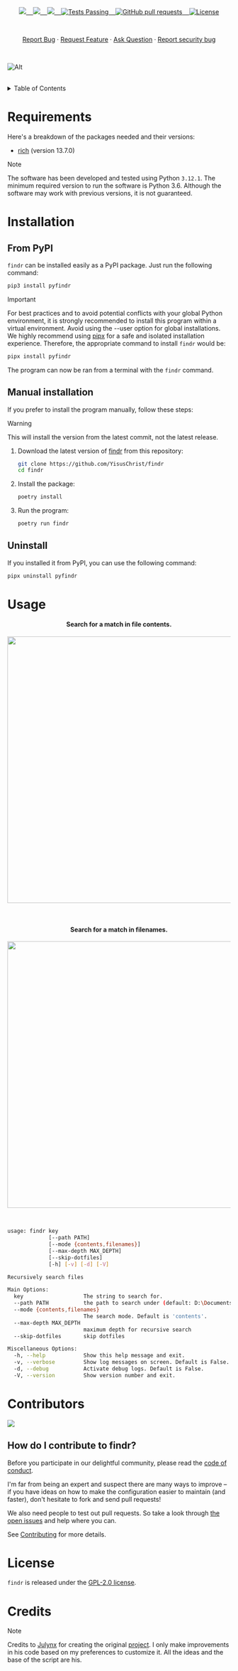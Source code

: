 <p align="center">
    <a href="https://github.com/YisusChrist/findr/issues">
        <img src="https://img.shields.io/github/issues/YisusChrist/findr?color=171b20&label=Issues%20%20&logo=gnubash&labelColor=e05f65&logoColor=ffffff">&nbsp;&nbsp;&nbsp;
    </a>
    <a href="https://github.com/YisusChrist/findr/forks">
        <img src="https://img.shields.io/github/forks/YisusChrist/findr?color=171b20&label=Forks%20%20&logo=git&labelColor=f1cf8a&logoColor=ffffff">&nbsp;&nbsp;&nbsp;
    </a>
    <a href="https://github.com/YisusChrist/findr/">
        <img src="https://img.shields.io/github/stars/YisusChrist/findr?color=171b20&label=Stargazers&logo=octicon-star&labelColor=70a5eb">&nbsp;&nbsp;&nbsp;
    </a>
    <a href="https://github.com/YisusChrist/findr/actions">
        <img alt="Tests Passing" src="https://github.com/YisusChrist/findr/actions/workflows/github-code-scanning/codeql/badge.svg">&nbsp;&nbsp;&nbsp;
    </a>
    <a href="https://github.com/YisusChrist/findr/pulls">
        <img alt="GitHub pull requests" src="https://img.shields.io/github/issues-pr/YisusChrist/findr?color=0088ff">&nbsp;&nbsp;&nbsp;
    </a>
    <a href="https://opensource.org/license/gpl-2-0/">
        <img alt="License" src="https://img.shields.io/github/license/YisusChrist/findr?color=0088ff">
    </a>
</p>

<br>

<p align="center">
    <a href="https://github.com/YisusChrist/findr/issues/new?assignees=YisusChrist&labels=bug&projects=&template=bug_report.yml">Report Bug</a>
    ·
    <a href="https://github.com/YisusChrist/findr/issues/new?assignees=YisusChrist&labels=feature&projects=&template=feature_request.yml">Request Feature</a>
    ·
    <a href="https://github.com/YisusChrist/findr/issues/new?assignees=YisusChrist&labels=question&projects=&template=question.yml">Ask Question</a>
    ·
    <a href="https://github.com/YisusChrist/findr/security/policy#reporting-a-vulnerability">Report security bug</a>
</p>

<br>

![Alt](https://repobeats.axiom.co/api/embed/ba8cf53161aa08def0a1fd65f22338397227dca5.svg "Repobeats analytics image")

<br>

<details>
<summary>Table of Contents</summary>

- [Requirements](#requirements)
- [Installation](#installation)
  - [From PyPI](#from-pypi)
  - [Manual installation](#manual-installation)
  - [Uninstall](#uninstall)
- [Usage](#usage)
- [Contributors](#contributors)
  - [How do I contribute to findr?](#how-do-i-contribute-to-findr)
- [License](#license)
- [Credits](#credits)

</details>

# Requirements

Here's a breakdown of the packages needed and their versions:

- [rich](https://pypi.org/project/rich) (version 13.7.0)

> [!NOTE]
> The software has been developed and tested using Python `3.12.1`. The minimum required version to run the software is Python 3.6. Although the software may work with previous versions, it is not guaranteed.

# Installation

## From PyPI

`findr` can be installed easily as a PyPI package. Just run the following command:

```bash
pip3 install pyfindr
```

> [!IMPORTANT]
> For best practices and to avoid potential conflicts with your global Python environment, it is strongly recommended to install this program within a virtual environment. Avoid using the --user option for global installations. We highly recommend using [pipx](https://pypi.org/project/pipx) for a safe and isolated installation experience. Therefore, the appropriate command to install `findr` would be:
>
> ```bash
> pipx install pyfindr
> ```

The program can now be ran from a terminal with the `findr` command.

## Manual installation

If you prefer to install the program manually, follow these steps:

> [!WARNING]
> This will install the version from the latest commit, not the latest release.

1. Download the latest version of [findr](https://github.com/YisusChrist/findr) from this repository:

   ```bash
   git clone https://github.com/YisusChrist/findr
   cd findr
   ```

2. Install the package:

   ```bash
   poetry install
   ```

3. Run the program:

   ```bash
   poetry run findr
   ```

## Uninstall

If you installed it from PyPI, you can use the following command:

```bash
pipx uninstall pyfindr
```

# Usage

<h4 align="center">Search for a match in file contents.</h4>
<p align="center">
  <img width="600" src="https://i.imgur.com/bku2Ad0.png">
</p>

<br>

<h4 align="center">Search for a match in filenames.</h4>
<p align="center">
  <img width="600" src="https://i.imgur.com/vgWI2QP.png">
</p>

<br>

```sh
usage: findr key
             [--path PATH]
             [--mode {contents,filenames}]
             [--max-depth MAX_DEPTH]
             [--skip-dotfiles]
             [-h] [-v] [-d] [-V]

Recursively search files

Main Options:
  key                   The string to search for.
  --path PATH           the path to search under (default: D:\Documents\development\findr)
  --mode {contents,filenames}
                        The search mode. Default is 'contents'.
  --max-depth MAX_DEPTH
                        maximum depth for recursive search
  --skip-dotfiles       skip dotfiles

Miscellaneous Options:
  -h, --help            Show this help message and exit.
  -v, --verbose         Show log messages on screen. Default is False.
  -d, --debug           Activate debug logs. Default is False.
  -V, --version         Show version number and exit.
```

# Contributors

<a href="https://github.com/YisusChrist/findr/graphs/contributors"><img src="https://contrib.rocks/image?repo=YisusChrist/findr" /></a>

## How do I contribute to findr?

Before you participate in our delightful community, please read the [code of conduct](.github/CODE_OF_CONDUCT.md).

I'm far from being an expert and suspect there are many ways to improve – if you have ideas on how to make the configuration easier to maintain (and faster), don't hesitate to fork and send pull requests!

We also need people to test out pull requests. So take a look through [the open issues](https://github.com/YisusChrist/findr/issues) and help where you can.

See [Contributing](.github/CONTRIBUTING.md) for more details.

# License

`findr` is released under the [GPL-2.0 license](https://opensource.org/licenses/GPL-2.0).

# Credits

> [!NOTE]
> Credits to [Julynx](https://github.com/Julynx) for creating the original [project](https://github.com/Julynx/findr). I only make improvements in his code based on my preferences to customize it. All the ideas and the base of the script are his.
